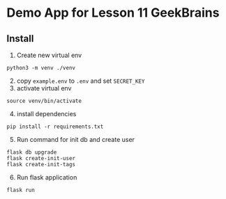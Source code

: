 # Demo App for Lesson 11 GeekBrains

## Install 
1. Create new virtual env
```shell
python3 -m venv ./venv
```
2. copy `example.env` to `.env` and set `SECRET_KEY`
3. activate virtual env
```shell
source venv/bin/activate
```
4. install dependencies
```shell
pip install -r requirements.txt
```
5. Run command for init db and create user
```shell
flask db upgrade
flask create-init-user
flask create-init-tags
```
6. Run flask application
```shell
flask run
```
